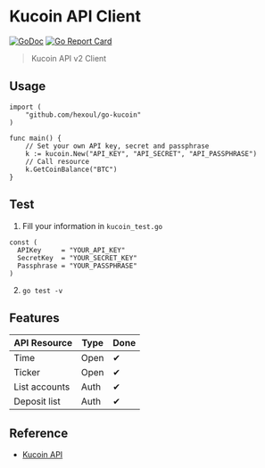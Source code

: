 # Kucoin API Client
[![GoDoc](https://godoc.org/github.com/hexoul/go-kucoin?status.svg)](https://godoc.org/github.com/hexoul/go-kucoin) [![Go Report Card](https://goreportcard.com/badge/github.com/hexoul/go-kucoin)](https://goreportcard.com/report/github.com/hexoul/go-kucoin)

> Kucoin API v2 Client

## Usage

```golang
import (
	"github.com/hexoul/go-kucoin"
)

func main() {
	// Set your own API key, secret and passphrase
	k := kucoin.New("API_KEY", "API_SECRET", "API_PASSPHRASE")
	// Call resource
	k.GetCoinBalance("BTC")
}
```

## Test

1. Fill your information in `kucoin_test.go`

  ```golang
  const (
    APIKey     = "YOUR_API_KEY"
    SecretKey  = "YOUR_SECRET_KEY"
	Passphrase = "YOUR_PASSPHRASE"
  )
  ```

2. ```go test -v```

## Features

| API Resource | Type | Done  |
| -------------| ----- | ----- |
| Time | Open | ✔ |
| Ticker | Open | ✔ |
| List accounts | Auth | ✔ |
| Deposit list | Auth | ✔ |

## Reference
- [Kucoin API](https://docs.kucoin.com/)

